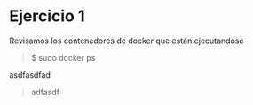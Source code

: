 # Ejercicio 1
Revisamos los contenedores de docker que están ejecutandose
> $ sudo docker ps

asdfasdfad
> adfasdf
